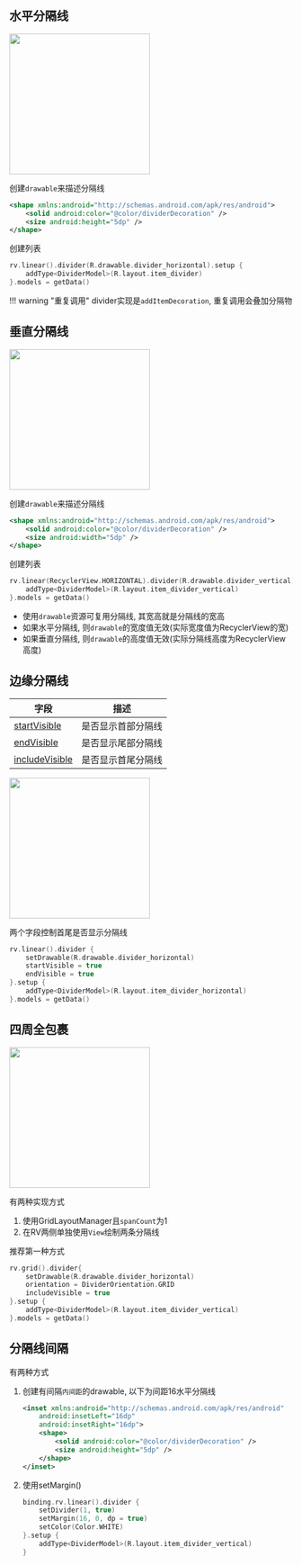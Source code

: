 ## 水平分隔线

<img src="https://i.loli.net/2021/08/14/IoBfnz6ERXVHlq3.png" width="250" />

创建`drawable`来描述分隔线

```xml
<shape xmlns:android="http://schemas.android.com/apk/res/android">
    <solid android:color="@color/dividerDecoration" />
    <size android:height="5dp" />
</shape>
```

创建列表

```kotlin
rv.linear().divider(R.drawable.divider_horizontal).setup {
    addType<DividerModel>(R.layout.item_divider)
}.models = getData()
```

!!! warning "重复调用"
    divider实现是`addItemDecoration`, 重复调用会叠加分隔物

## 垂直分隔线

<img src="https://i.loli.net/2021/08/14/rAeDXkfV6HxJUym.png" width="250"/>

创建`drawable`来描述分隔线
```xml
<shape xmlns:android="http://schemas.android.com/apk/res/android">
    <solid android:color="@color/dividerDecoration" />
    <size android:width="5dp" />
</shape>
```

创建列表
```kotlin
rv.linear(RecyclerView.HORIZONTAL).divider(R.drawable.divider_vertical).setup {
    addType<DividerModel>(R.layout.item_divider_vertical)
}.models = getData()
```


- 使用`drawable`资源可复用分隔线, 其宽高就是分隔线的宽高
- 如果水平分隔线, 则`drawable`的宽度值无效(实际宽度值为RecyclerView的宽)
- 如果垂直分隔线, 则`drawable`的高度值无效(实际分隔线高度为RecyclerView高度)


## 边缘分隔线

| 字段 | 描述 |
|-|-|
| [startVisible](api/-b-r-v/com.drake.brv/-default-decoration/index.html#-2091559976%2FProperties%2F-900954490) | 是否显示首部分隔线 |
| [endVisible](api/-b-r-v/com.drake.brv/-default-decoration/index.html#-377591023%2FProperties%2F-900954490) | 是否显示尾部分隔线 |
| [includeVisible](api/-b-r-v/com.drake.brv/-default-decoration/index.html#1716094302%2FProperties%2F-900954490) | 是否显示首尾分隔线 |

<img src="https://i.loli.net/2021/08/14/iL5epWdOQKnwZAc.png" width="250"/>

两个字段控制首尾是否显示分隔线

```kotlin hl_lines="3 4"
rv.linear().divider {
    setDrawable(R.drawable.divider_horizontal)
    startVisible = true
    endVisible = true
}.setup {
    addType<DividerModel>(R.layout.item_divider_horizontal)
}.models = getData()
```

## 四周全包裹

<img src="https://i.loli.net/2021/08/14/lGSOPdg5A8WInoL.png" width="250"/>

有两种实现方式

1. 使用GridLayoutManager且`spanCount`为1
2. 在RV两侧单独使用`View`绘制两条分隔线

推荐第一种方式

```kotlin
rv.grid().divider{
    setDrawable(R.drawable.divider_horizontal)
    orientation = DividerOrientation.GRID
    includeVisible = true
}.setup {
    addType<DividerModel>(R.layout.item_divider_vertical)
}.models = getData()
```

## 分隔线间隔

有两种方式

1. 创建有间隔`内间距`的drawable, 以下为间距16水平分隔线

    ```xml hl_lines="2"
    <inset xmlns:android="http://schemas.android.com/apk/res/android"
        android:insetLeft="16dp"
        android:insetRight="16dp">
        <shape>
            <solid android:color="@color/dividerDecoration" />
            <size android:height="5dp" />
        </shape>
    </inset>
    ```

2. 使用setMargin()

    ```kotlin hl_lines="3"
    binding.rv.linear().divider {
        setDivider(1, true)
        setMargin(16, 0, dp = true)
        setColor(Color.WHITE)
    }.setup {
        addType<DividerModel>(R.layout.item_divider_vertical)
    }
    ```

